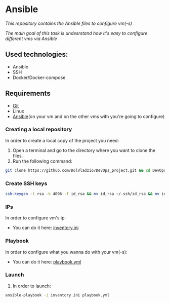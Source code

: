 # Ansible
_This repository contains the Ansible files to configure vm(-s)_

_The main goal of this task is undesrstand how it's easy to configure different vms via Ansible_

## Used technologies:
- Ansible
- SSH
- Docker/Docker-compose

## Requirements
- [Git]
- Linux
- [Ansible](on your vm and on the other vms with you're going to configure)

### Creating a local repository
In order to create a local copy of the project you need:
1. Open a terminal and go to the directory where you want to clone the files. 
2. Run the following command:
```bash
git clone https://github.com/DolVladzio/DevOps_project.git && cd DevOps_project/HW_03/cloud/ansible
```

### Create SSH keys
```bash
ssh-keygen -t rsa -b 4096 -f id_rsa && mv id_rsa ~/.ssh/id_rsa && mv id_rsa.pub ~/.ssh/authorized_keys
```
> 
### IPs
In order to configure vm's ip:
- You can do it here: [inventory.ini]

### Playbook
In order to configure what you wanna do with your vm(-s):
- You can do it here: [playbook.yml]

### Launch
1. In order to launch:
```bash
ansible-playbook -i inventory.ini playbook.yml
```

[//]: # (Reference links)
[Git]: <https://git-scm.com/downloads/linux>
[Docker/Docker-Compose]: <https://docs.docker.com/engine/install/>
[Ansible]: <https://docs.ansible.com/ansible/latest/installation_guide/intro_installation.html>
[inventory.ini]: <https://github.com/DolVladzio/DevOps_project/blob/SCRUM-18-HW_03/HW_03/cloud/ansible/inventory.ini>
[playbook.yml]: <https://github.com/DolVladzio/DevOps_project/blob/SCRUM-18-HW_03/HW_03/cloud/ansible/playbook.yml>
